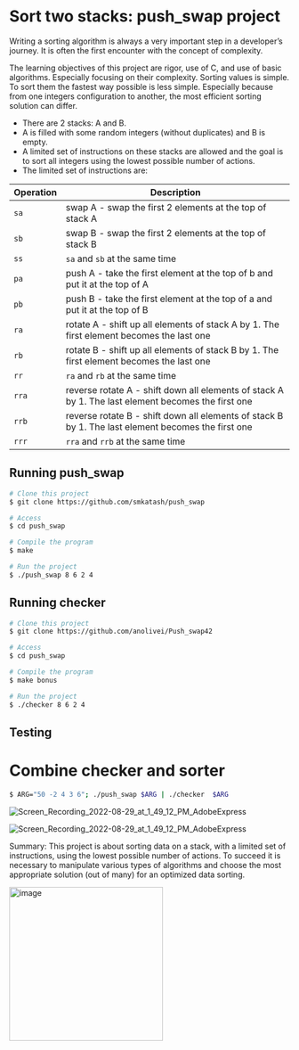 # Sort two stacks: push_swap project

Writing a sorting algorithm is always a very important step in a developer’s journey. It
is often the first encounter with the concept of complexity.

The learning objectives of this project are rigor, use of C, and use of basic algorithms.
Especially focusing on their complexity.
Sorting values is simple. To sort them the fastest way possible is less simple. Especially
because from one integers configuration to another, the most efficient sorting solution can
differ.
- There are 2 stacks: A and B.
- A is filled with some random integers (without duplicates) and B is empty.
- A limited set of instructions on these stacks are allowed and the goal is to sort all integers using the lowest possible number of actions.
- The limited set of instructions are:

| Operation | Description |
| ------------ | ------------ |
| `sa` | swap A - swap the first 2 elements at the top of stack A |
| `sb` | swap B - swap the first 2 elements at the top of stack B |
| `ss` | `sa` and `sb` at the same time |
| `pa` | push A - take the first element at the top of b and put it at the top of A |
| `pb` | push B - take the first element at the top of a and put it at the top of B |
| `ra` | rotate A - shift up all elements of stack A by 1. The first element becomes the last one |
| `rb` | rotate B - shift up all elements of stack B by 1. The first element becomes the last one |
| `rr` | `ra` and `rb` at the same time |
| `rra` | reverse rotate A - shift down all elements of stack A by 1. The last element becomes the first one |
| `rrb` | reverse rotate B - shift down all elements of stack B by 1. The last element becomes the first one |
| `rrr` | `rra` and `rrb` at the same time |

## Running push_swap ##

```bash
# Clone this project
$ git clone https://github.com/smkatash/push_swap

# Access
$ cd push_swap

# Compile the program
$ make

# Run the project
$ ./push_swap 8 6 2 4

```

## Running checker ##

```bash
# Clone this project
$ git clone https://github.com/anolivei/Push_swap42

# Access
$ cd push_swap

# Compile the program
$ make bonus

# Run the project
$ ./checker 8 6 2 4

```

## Testing ##
# Combine checker and sorter

```bash
$ ARG="50 -2 4 3 6"; ./push_swap $ARG | ./checker  $ARG
```

![Screen_Recording_2022-08-29_at_1_49_12_PM_AdobeExpress](<img src="[/images/output/video1.gif](https://user-images.githubusercontent.com/76934648/187195110-9d8b9e90-1883-42c8-b65a-e0e29c415682.gif)" width="250" height="250"/>)

![Screen_Recording_2022-08-29_at_1_49_12_PM_AdobeExpress](https://user-images.githubusercontent.com/76934648/187195387-b1c6f26f-98e8-46a6-a735-b10b1eb1b9e3.gif)


Summary: 
This project is about sorting data on a stack, with a limited set of instructions, using the lowest possible number of actions. To succeed it is necessary to manipulate various types of algorithms and choose the most appropriate solution (out of many) for an optimized data sorting.


<img width="276" alt="image" src="https://user-images.githubusercontent.com/76934648/187190669-d7f2775d-bf3f-4c50-90be-1ba5b3538ae7.png">
